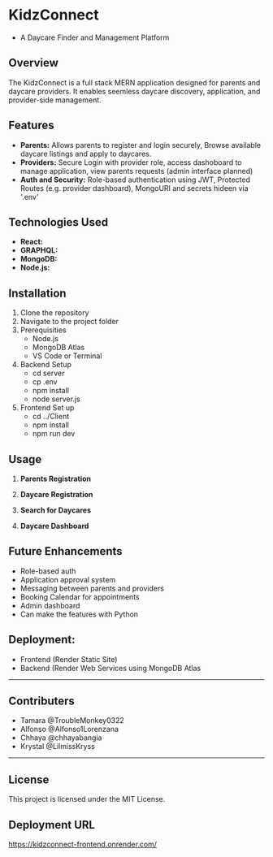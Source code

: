 # **KidzConnect**
* A Daycare Finder and Management Platform

## **Overview**

The KidzConnect is a full stack MERN application designed for parents and daycare providers. It enables seemless daycare discovery, application, and provider-side management.

## **Features**
* **Parents:** Allows parents to register and login securely, Browse available daycare listings and apply to daycares.
* **Providers:** Secure Login with provider role, access dashoboard to manage application, view parents requests (admin interface planned)
* **Auth and Security:** Role-based authentication using JWT, Protected Routes (e.g. provider dashboard), MongoURI and secrets hideen via '.env'

## **Technologies Used**
* **React:**  
* **GRAPHQL:** 
* **MongoDB:** 
* **Node.js:** 

## **Installation**
  1. Clone the repository
  2. Navigate to the project folder
  3. Prerequisities
     - Node.js
     - MongoDB Atlas
     - VS Code or Terminal
  4. Backend Setup
     - cd server
     - cp .env
     - npm install
     - node server.js
  5. Frontend Set up
     - cd ../Client
     - npm install
     - npm run dev
        
  ## **Usage**
  1. **Parents Registration**

  2. **Daycare Registration**

  3. **Search for Daycares**
     
  5. **Daycare Dashboard**
    

## **Future Enhancements**
* Role-based auth
* Application approval system
* Messaging between parents and providers
* Booking Calendar for appointments
* Admin dashboard
* Can make the features with Python

## Deployment: 
* Frontend (Render Static Site)
* Backend (Render Web Services using MongoDB Atlas

---
## **Contributers**
* Tamara @TroubleMonkey0322
* Alfonso @Alfonso1Lorenzana
* Chhaya  @chhayabangia
* Krystal @LilmissKryss
---
  ## **License**
  This project is licensed under the MIT License. 

  ## **Deployment URL**
  https://kidzconnect-frontend.onrender.com/
